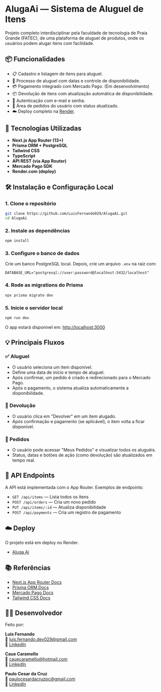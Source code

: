 # AlugaAi — Sistema de Aluguel de Itens

Projeto completo interdisciplinar pela faculdade de tecnologia de Praia Grande (FATEC), de uma plataforma de aluguel de produtos, onde os usuários podem alugar itens com facilidade.

## 📦 Funcionalidades

- 📋 Cadastro e listagem de itens para aluguel.
- 🛒 Processo de aluguel com datas e controle de disponibilidade.
- 💳 Pagamento integrado com Mercado Pago. (Em desenvolvimento)
- 📦 Devolução de itens com atualização automática de disponibilidade.
- 🔐 Autenticação com e-mail e senha.
- 📁 Área de pedidos do usuário com status atualizado.
- ☁️ Deploy completo na [Render](https://render.com/).

## 🚀 Tecnologias Utilizadas

- **Next.js App Router (13+)**
- **Prisma ORM + PostgreSQL**
- **Tailwind CSS**
- **TypeScript**
- **API REST (via App Router)**
- **Mercado Pago SDK**
- **Render.com (deploy)**

## 🛠️ Instalação e Configuração Local

### 1. Clone o repositório

```bash
git clone https://github.com/LuisFernando029/AlugaAi.git
cd AlugaAi
```

### 2. Instale as dependências

```bash
npm install
```

### 3. Configure o banco de dados

Crie um banco PostgreSQL local.
Depois, crie um arquivo `.env` na raiz com:

```env
DATABASE_URL="postgresql://user:password@localhost:5432/localhost"
```

### 4. Rode as migrations do Prisma

```bash
npx prisma migrate dev
```

### 5. Inicie o servidor local

```bash
npm run dev
```

O app estará disponível em: [http://localhost:3000](http://localhost:3000)

## 💡 Principais Fluxos

### ✅ Aluguel

- O usuário seleciona um item disponível.
- Define uma data de início e tempo de aluguel.
- Após confirmar, um pedido é criado e redirecionado para o Mercado Pago.
- Após o pagamento, o sistema atualiza automaticamente a disponibilidade.

### 🔁 Devolução

- O usuário clica em "Devolver" em um item alugado.
- Após confirmação e pagamento (se aplicável), o item volta a ficar disponível.

### 🧾 Pedidos

- O usuário pode acessar "Meus Pedidos" e visualizar todos os aluguéis.
- Status, datas e botões de ação (como devolução) são atualizados em tempo real.

## 🧪 API Endpoints

A API está implementada com o App Router. Exemplos de endpoints:

- `GET /api/items` — Lista todos os itens
- `POST /api/orders` — Cria um novo pedido
- `PUT /api/items/:id` — Atualiza disponibilidade
- `POST /api/payments` — Cria um registro de pagamento

## ☁️ Deploy

O projeto está em deploy no Render.

- [Aluga Ai](https://alugaai-wrd4.onrender.com/)


## 📚 Referências

- [Next.js App Router Docs](https://nextjs.org/docs/app)
- [Prisma ORM Docs](https://www.prisma.io/docs)
- [Mercado Pago Docs](https://www.mercadopago.com.br/developers/pt/docs/checkout-pro/introduction)
- [Tailwind CSS Docs](https://tailwindcss.com/docs)

## 👨‍💻 Desenvolvedor

Feito por:

 **Luis Fernando**  
📧 luis.fernando.dev029@gmail.com  
🔗 [LinkedIn](https://www.linkedin.com/in/luis-fernando-821967216)


 **Caue Caramello**  
📧 cauecaramello@hotmail.com <br>
🔗 [LinkedIn](https://www.linkedin.com/in/cauecaramello/)


 **Paulo Cesar da Cruz**  
📧 paulocesardacruzpc@gmail.com <br>
🔗 [LinkedIn](https://www.linkedin.com/in/paulo-cesar-cruz-64650a287/)

